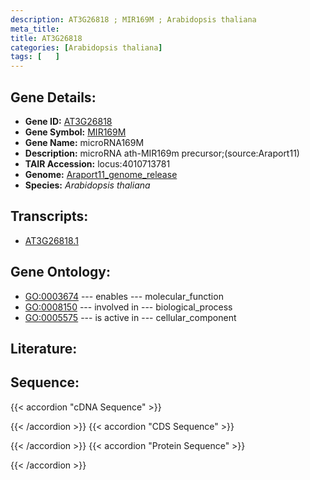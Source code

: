 ```yaml
---
description: AT3G26818 ; MIR169M ; Arabidopsis thaliana
meta_title:
title: AT3G26818
categories: [Arabidopsis thaliana]
tags: [   ]
---
```


## Gene Details:
- **Gene ID:** [AT3G26818](https://www.arabidopsis.org/locus?name=AT3G26818)
- **Gene Symbol:** <u>MIR169M</u>
- **Gene Name:** microRNA169M
- **Description:**   microRNA ath-MIR169m precursor;(source:Araport11)
- **TAIR Accession:** locus:4010713781
- **Genome:** [Araport11_genome_release](https://www.arabidopsis.org/download/list?dir=Genes%2FAraport11_genome_release)
- **Species:** *Arabidopsis thaliana*

## Transcripts:
   -  [AT3G26818.1](https://www.arabidopsis.org/gene?name=AT3G26818.1)
## Gene Ontology:
   - [GO:0003674](https://amigo.geneontology.org/amigo/term/GO:0003674)&nbsp;---&nbsp;enables&nbsp;---&nbsp;molecular_function
   - [GO:0008150](https://amigo.geneontology.org/amigo/term/GO:0008150)&nbsp;---&nbsp;involved in&nbsp;---&nbsp;biological_process
   - [GO:0005575](https://amigo.geneontology.org/amigo/term/GO:0005575)&nbsp;---&nbsp;is active in&nbsp;---&nbsp;cellular_component
## Literature:
## Sequence:
{{< accordion "cDNA Sequence" >}}

{{< /accordion >}}
{{< accordion "CDS Sequence" >}}

{{< /accordion >}}
{{< accordion "Protein Sequence" >}}

{{< /accordion >}}
